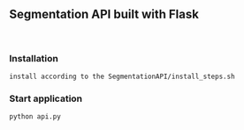 ## Segmentation API built with Flask
<br/>

### Installation


```install according to the SegmentationAPI/install_steps.sh```

### Start application

```
python api.py
```
